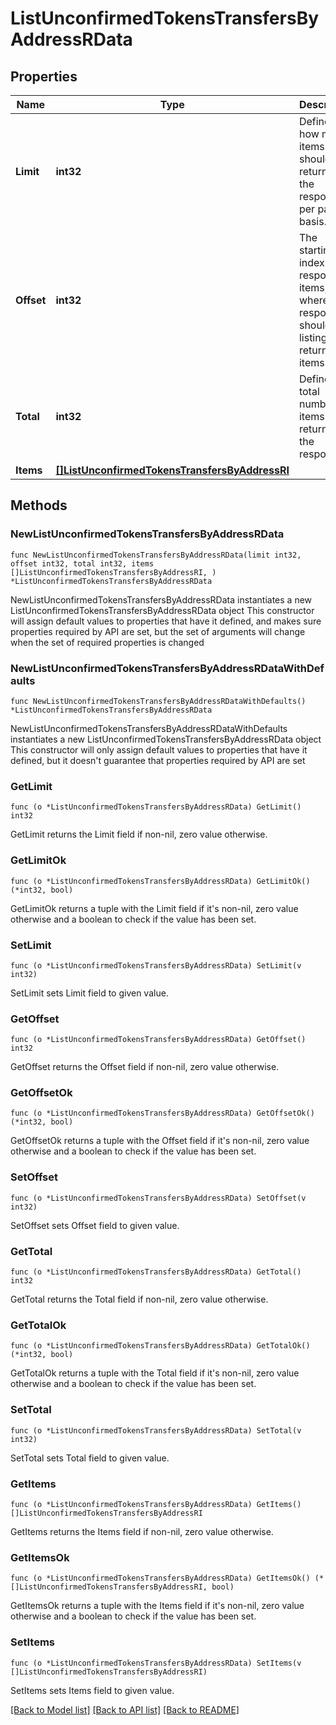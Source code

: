 # ListUnconfirmedTokensTransfersByAddressRData

## Properties

Name | Type | Description | Notes
------------ | ------------- | ------------- | -------------
**Limit** | **int32** | Defines how many items should be returned in the response per page basis. | 
**Offset** | **int32** | The starting index of the response items, i.e. where the response should start listing the returned items. | 
**Total** | **int32** | Defines the total number of items returned in the response. | 
**Items** | [**[]ListUnconfirmedTokensTransfersByAddressRI**](ListUnconfirmedTokensTransfersByAddressRI.md) |  | 

## Methods

### NewListUnconfirmedTokensTransfersByAddressRData

`func NewListUnconfirmedTokensTransfersByAddressRData(limit int32, offset int32, total int32, items []ListUnconfirmedTokensTransfersByAddressRI, ) *ListUnconfirmedTokensTransfersByAddressRData`

NewListUnconfirmedTokensTransfersByAddressRData instantiates a new ListUnconfirmedTokensTransfersByAddressRData object
This constructor will assign default values to properties that have it defined,
and makes sure properties required by API are set, but the set of arguments
will change when the set of required properties is changed

### NewListUnconfirmedTokensTransfersByAddressRDataWithDefaults

`func NewListUnconfirmedTokensTransfersByAddressRDataWithDefaults() *ListUnconfirmedTokensTransfersByAddressRData`

NewListUnconfirmedTokensTransfersByAddressRDataWithDefaults instantiates a new ListUnconfirmedTokensTransfersByAddressRData object
This constructor will only assign default values to properties that have it defined,
but it doesn't guarantee that properties required by API are set

### GetLimit

`func (o *ListUnconfirmedTokensTransfersByAddressRData) GetLimit() int32`

GetLimit returns the Limit field if non-nil, zero value otherwise.

### GetLimitOk

`func (o *ListUnconfirmedTokensTransfersByAddressRData) GetLimitOk() (*int32, bool)`

GetLimitOk returns a tuple with the Limit field if it's non-nil, zero value otherwise
and a boolean to check if the value has been set.

### SetLimit

`func (o *ListUnconfirmedTokensTransfersByAddressRData) SetLimit(v int32)`

SetLimit sets Limit field to given value.


### GetOffset

`func (o *ListUnconfirmedTokensTransfersByAddressRData) GetOffset() int32`

GetOffset returns the Offset field if non-nil, zero value otherwise.

### GetOffsetOk

`func (o *ListUnconfirmedTokensTransfersByAddressRData) GetOffsetOk() (*int32, bool)`

GetOffsetOk returns a tuple with the Offset field if it's non-nil, zero value otherwise
and a boolean to check if the value has been set.

### SetOffset

`func (o *ListUnconfirmedTokensTransfersByAddressRData) SetOffset(v int32)`

SetOffset sets Offset field to given value.


### GetTotal

`func (o *ListUnconfirmedTokensTransfersByAddressRData) GetTotal() int32`

GetTotal returns the Total field if non-nil, zero value otherwise.

### GetTotalOk

`func (o *ListUnconfirmedTokensTransfersByAddressRData) GetTotalOk() (*int32, bool)`

GetTotalOk returns a tuple with the Total field if it's non-nil, zero value otherwise
and a boolean to check if the value has been set.

### SetTotal

`func (o *ListUnconfirmedTokensTransfersByAddressRData) SetTotal(v int32)`

SetTotal sets Total field to given value.


### GetItems

`func (o *ListUnconfirmedTokensTransfersByAddressRData) GetItems() []ListUnconfirmedTokensTransfersByAddressRI`

GetItems returns the Items field if non-nil, zero value otherwise.

### GetItemsOk

`func (o *ListUnconfirmedTokensTransfersByAddressRData) GetItemsOk() (*[]ListUnconfirmedTokensTransfersByAddressRI, bool)`

GetItemsOk returns a tuple with the Items field if it's non-nil, zero value otherwise
and a boolean to check if the value has been set.

### SetItems

`func (o *ListUnconfirmedTokensTransfersByAddressRData) SetItems(v []ListUnconfirmedTokensTransfersByAddressRI)`

SetItems sets Items field to given value.



[[Back to Model list]](../README.md#documentation-for-models) [[Back to API list]](../README.md#documentation-for-api-endpoints) [[Back to README]](../README.md)


